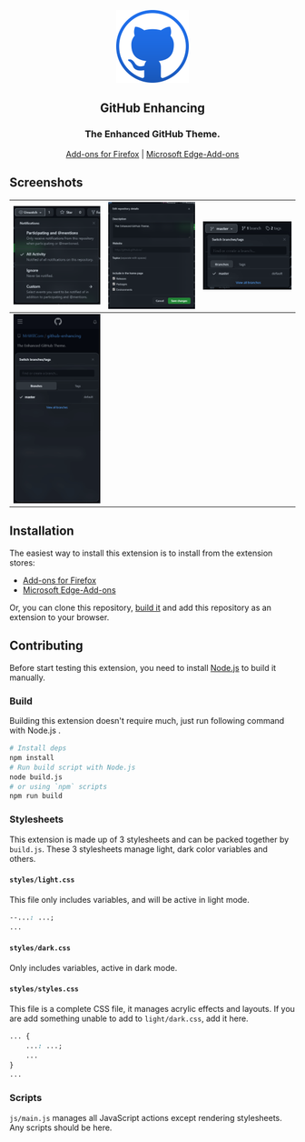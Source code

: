 <p align="center"><img src="./img/128.png"></p>
<h2 align="center">GitHub Enhancing</h2>
<h3 align="center"><strong>The Enhanced GitHub Theme.</strong></h3>
<p align="center"><a href="https://addons.mozilla.org/en-US/firefox/addon/github-enhancing/">Add-ons for Firefox</a> | <a href="https://microsoftedge.microsoft.com/addons/detail/ogkeblbkmfddfmdmaegnfcnpnjjijold">Microsoft Edge-Add-ons</a></p>

## Screenshots

| ![Acrylic effect for popup menus](screenshots/acrylic-effect-for-popup-menus.png) | ![Acrylic effect for popup dialogs](screenshots/acrylic-effect-for-popup-dialogs.png) | ![Round corner tabs](screenshots/round-corner-tabs.png) |
| --- | --- | --- |
| ![Moved popups](screenshots/moved-popups.png) |  |

## Installation

The easiest way to install this extension is to install from the extension stores:
- [Add-ons for Firefox](https://addons.mozilla.org/en-US/firefox/addon/github-enhancing/)
- [Microsoft Edge-Add-ons](https://microsoftedge.microsoft.com/addons/detail/ogkeblbkmfddfmdmaegnfcnpnjjijold)

Or, you can clone this repository, [build it](#build) and add this repository as an extension to your browser.

## Contributing

Before start testing this extension, you need to install [Node.js](https://nodejs.org/) to build it manually.

### Build

Building this extension doesn't require much, just run following command with Node.js .

```sh
# Install deps
npm install
# Run build script with Node.js
node build.js
# or using `npm` scripts
npm run build
```

### Stylesheets

This extension is made up of 3 stylesheets and can be packed together by `build.js`. These 3 stylesheets manage light, dark color variables and others.

#### `styles/light.css`

This file only includes variables, and will be active in light mode.

```css
--...: ...;
...
```

#### `styles/dark.css`

Only includes variables, active in dark mode.

#### `styles/styles.css`

This file is a complete CSS file, it manages acrylic effects and layouts. If you are add something unable to add to `light/dark.css`, add it here.

```css
... {
    ...: ...;
    ...
}
...
```

### Scripts

`js/main.js` manages all JavaScript actions except rendering stylesheets. Any scripts should be here.

